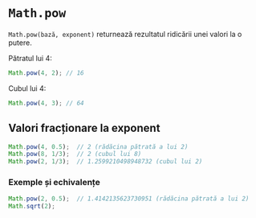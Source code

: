 # `Math.pow`

`Math.pow(bază, exponent)` returnează rezultatul ridicării unei valori la o putere.

Pătratul lui 4:

```javascript
Math.pow(4, 2); // 16
```

Cubul lui 4:

```javascript
Math.pow(4, 3); // 64
```

## Valori fracționare la exponent

```javascript
Math.pow(4, 0.5);  // 2 (rădăcina pătrată a lui 2)
Math.pow(8, 1/3);  // 2 (cubul lui 8)
Math.pow(2, 1/3);  // 1.2599210498948732 (cubul lui 2)
```

### Exemple și echivalențe

```javascript
Math.pow(2, 0.5);  // 1.4142135623730951 (rădăcina pătrată a lui 2)
Math.sqrt(2);
```
